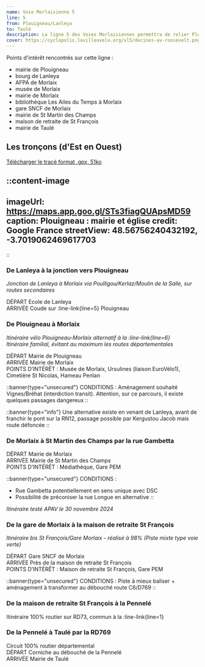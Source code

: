 ```yaml
---
name: Voie Morlaisienne 5
line: 5
from: Plouigneau/Lanleya
to: Taulé
description: La ligne 5 des Voies Morlaisiennes permettra de relier Plouigneau (et Lanleya) à Taulé et inversement, en passant par le centre-ville de Morlaix. A noter, l'utilisation de la voie verte (ex-voie ferrée) entre la gare et la maison de retraite St François.
cover: https://cyclopolis.lavilleavelo.org/vl5/decines-av-roosevelt.png
---
```



Points d'intérêt rencontrés sur cette ligne :
 - mairie de Plouigneau
 - bourg de Lanleya
 - AFPA de Morlaix
 - musée de Morlaix
 - mairie de Morlaix
 - bibliothèque Les Ailes du Temps à Morlaix
 - gare SNCF de Morlaix
 - mairie de St Martin des Champs
 - maison de retraite de St François
 - mairie de Taulé


## Les tronçons (d'Est en Ouest)

[Télécharger le tracé format .gpx, 51ko](https://framateam.org/files/7kxxp1fp83na3xp3o1xsfrfuww/public?h=LRzGtxFDh_IVa4nyatxedGPRsCwBkyAZ5qyV_YNvnpo)

::content-image
---
imageUrl: https://maps.app.goo.gl/STs3fiagQUApsMD59
caption: Plouigneau : mairie et église
credit: Google France
streetView: 48.56756240432192, -3.7019062469617703
---
::


### De Lanleya à la jonction vers Plouigneau

*Jonction de Lanleya à Morlaix via Poulligou/Kerlaz/Moulin de la Salle, sur routes secondaires*

DÉPART Ecole de Lanleya\
ARRIVÉE Coude sur :line-link{line=5} Plouigneau


### De Plouigneau à Morlaix

*Itinéraire vélo Plouigneau-Morlaix alternatif à la :line-link{line=6}*\
*Itinéraire familial, évitant au maximum les routes départementales*

DÉPART Mairie de Plouigneau\
ARRIVÉE Mairie de Morlaix\
POINTS D’INTÉRÊT : Musée de Morlaix, Ursulines (liaison EuroVélo1), Cimetière St Nicolas, Hameau Penlan

::banner{type="unsecured"}
CONDITIONS : Aménagement souhaité Vignes/Bréhat (interdiction transit). 
Attention, sur ce parcours, il existe quelques passages dangereux
::

::banner{type="info"}
Une alternative existe en venant de Lanleya, avant de franchir le pont sur la RN12, passage possible par Kergustou Jacob mais route défoncée
::


### De Morlaix à St Martin des Champs par la rue Gambetta

DÉPART Mairie de Morlaix\
ARRIVÉE Mairie de St Martin des Champs\
POINTS D’INTÉRÊT : Médiathèque, Gare PEM

::banner{type="unsecured"}
CONDITIONS : 
- Rue Gambetta potentiellement en sens unique avec DSC
- Possibilité de préconiser la rue Longue en alternative
::

*Itinéraire testé APAV le 30 novembre 2024*


### De la gare de Morlaix à la maison de retraite St François

*Itinéraire bis St François/Gare Morlaix - réalisé à 98% (Piste mixte type voie verte)*

DÉPART Gare SNCF de Morlaix\
ARRIVÉE Près de la maison de retraite St François\
POINTS D’INTÉRÊT : Maison de retraite St François, Gare PEM

::banner{type="unsecured"}
CONDITIONS : Piste à mieux baliser + aménagement à transformer au débouché route C6/D769
::


### De la maison de retraite St François à la Pennelé

Itinéraire 100% routier sur RD73, commun à la :line-link{line=1}


### De la Pennelé à Taulé par la RD769

Circuit 100% routier départemental\
DÉPART Corniche au débouché de la Pennelé\
ARRIVÉE Mairie de Taulé
